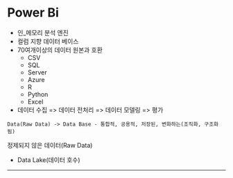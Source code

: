 # Power Bi

- 인_메모리 분석 엔진
- 컬럼 지향 데이터 베이스
- 70여개이상의 데이터 원본과 호환
    - CSV
    - SQL
    - Server 
    - Azure
    - R
    - Python
    - Excel
- 데이터 수집 => 데이터 전처리 => 데이터 모델링 => 평가

```
Data(Raw Data) -> Data Base - 통합적, 공용적, 저장된, 변화하는(조직화, 구조화됨)
```
정제되지 않은 데이터(Raw Data)
- Data Lake(데이터 호수)

---

